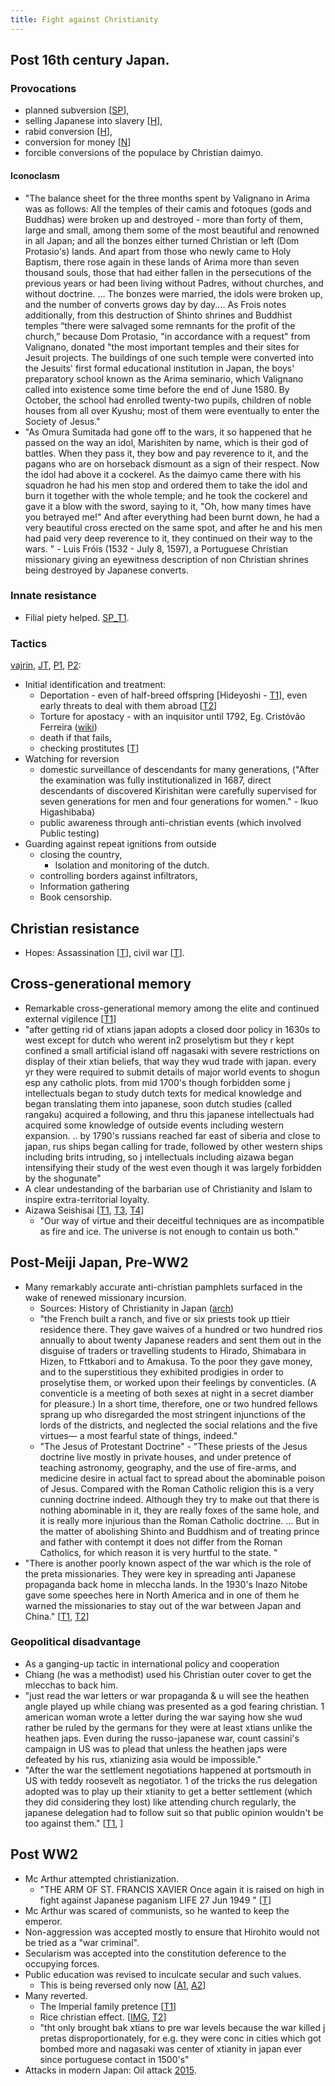 ```yaml
---
title: Fight against Christianity
---
```



## Post 16th century Japan.

### Provocations
- planned subversion \[[SP](https://vajrin.wordpress.com/2014/05/18/christian-missionaries-the-vanguard-of-western-imperialism/)\], 
- selling Japanese into slavery \[[H](https://twitter.com/Rjrasva/status/585565928202629121)\], 
- rabid conversion \[[H](https://twitter.com/Rjrasva/status/585565928202629121)\], 
- conversion for money \[[N](https://twitter.com/Rjrasva/status/607506211903295488)\] 
- forcible conversions of the populace by Christian daimyo.

#### Iconoclasm
- "The balance sheet for the three months spent by Valignano in Arima was as follows: All the temples of their camis and fotoques (gods and Buddhas) were broken up and destroyed - more than forty of them, large and small, among them some of the most beautiful and renowned in all Japan; and all the bonzes either turned Christian or left (Dom Protasio's) lands. And apart from those who newly came to Holy Baptism, there rose again in these lands of Arima more than seven thousand souls, those that had either fallen in the persecutions of the previous years or had been living without Padres, without churches, and without doctrine. ... The bonzes were married, the idols were broken up, and the number of converts grows day by day.... As Frois notes additionally, from this destruction of Shinto shrines and Buddhist temples “there were salvaged some remnants for the profit of the church,” because Dom Protasio, "in accordance with a request" from Valignano, donated "the most important temples and their sites for Jesuit projects. The buildings of one such temple were converted into the Jesuits' first formal educational institution in Japan, the boys' preparatory school known as the Arima seminario, which Valignano called into existence some time before the end of June 1580. By October, the school had enrolled twenty-two pupils, children of noble houses from all over Kyushu; most of them were eventually to enter the Society of Jesus."
- "As Omura Sumitada had gone off to the wars, it so happened that he passed on the way an idol, Marishiten by name, which is their god of battles. When they pass it, they bow and pay reverence to it, and the pagans who are on horseback dismount as a sign of their respect. Now the idol had above it a cockerel. As the daimyo came there with his squadron he had his men stop and ordered them to take the idol and burn it together with the whole temple; and he took the cockerel and gave it a blow with the sword, saying to it, "Oh, how many times have you betrayed me!" And after everything had been burnt down, he had a very beautiful cross erected on the same spot, and after he and his men had paid very deep reverence to it, they continued on their way to the wars. " - Luis Fróis (1532 - July 8, 1597), a Portuguese Christian missionary giving an eyewitness description of non Christian shrines being destroyed by Japanese converts.

### Innate resistance
- Filial piety helped. [SP_T1](https://twitter.com/Rjrasva/status/607575601994702851).

### Tactics 

[vajrin](http://vajrin.wordpress.com/2014/04/18/how-japan-dealt-with-the-christian-threat/), [JT](http://www.japantimes.co.jp/news/2014/12/20/national/history/christian-missionaries-find-japan-tough-nut-crack/#.VJ92m3QQA), [P1](http://www.patheos.com/blogs/anxiousbench/2014/02/destroying-japanese-christianity/), [P2](http://www.patheos.com/blogs/anxiousbench/2014/02/denying-the-faith/):

- Initial identification and treatment:
    - Deportation - even of half-breed offspring \[Hideyoshi - [T1](https://twitter.com/Rjrasva/status/582959717594599424)\], even early threats to deal with them abroad \[[T2](https://twitter.com/Rjrasva/status/513860093784653826)\]
    - Torture for apostacy - with an inquisitor until 1792, Eg. Cristóvão Ferreira ([wiki](https://en.wikipedia.org/wiki/Crist%C3%B3v%C3%A3o_Ferreira))
    - death if that fails,
    - checking prostitutes \[[T](https://twitter.com/Rjrasva/status/604434746475728898)\]
- Watching for reversion
    - domestic surveillance of descendants for many generations, ("After the examination was fully institutionalized in 1687, direct descendants of discovered Kirishitan were carefully supervised for seven generations for men and four generations for women." - Ikuo Higashibaba)
    - public awareness through anti-christian events (which involved Public testing)
- Guarding against repeat ignitions from outside
    - closing the country,
        - Isolation and monitoring of the dutch.
    - controlling borders against infiltrators,
    - Information gathering
    - Book censorship.

## Christian resistance
- Hopes: Assassination \[[T](https://twitter.com/Rjrasva/status/583822640512692224)\], civil war \[[T](https://twitter.com/Rjrasva/status/596169847182090240)\].

## Cross-generational memory
- Remarkable cross-generational memory among the elite and continued external vigilence \[[T1](http://i.imgur.com/25I0heV.jpg)\]
- "after getting rid of xtians japan adopts a closed door policy in 1630s to west except for dutch who werent in2 proselytism but they r kept confined a small artificial island off nagasaki with severe restrictions on display of their xtian beliefs, that way they wud trade with japan. every yr they were required to submit details of major world events to shogun esp any catholic plots. from mid 1700's though forbidden some j intellectuals began to study dutch texts for medical knowledge and began translating them into japanese, soon dutch studies (called rangaku) acquired a following, and thru this japanese intellectuals had acquired some knowledge of outside events including western expansion. .. by 1790's russians reached far east of siberia and close to japan, rus ships began calling for trade, followed by other western ships including brits intruding, so j intellectuals including aizawa began intensifying their study of the west even though it was largely forbidden by the shogunate"
- A clear undestanding of the barbarian use of Christianity and Islam to inspire extra-territorial loyalty.
- Aizawa Seishisai \[[T1](https://twitter.com/Rjrasva/status/564239987659374592), [T3](https://twitter.com/Rjrasva/status/589826629486129152), [T4](https://twitter.com/Rjrasva/status/618907412196667393)\]
    - "Our way of virtue and their deceitful techniques are as incompatible as fire and ice. The universe is not enough to contain us both."

## Post-Meiji Japan, Pre-WW2
- Many remarkably accurate anti-christian pamphlets surfaced in the wake of renewed missionary incursion. 
  - Sources: History of Christianity in Japan ([arch](https://archive.org/stream/ahistorychristi00carygoog#page/n91/mode/2up))
  - "the French built a ranch, and five or six priests took up ttieir residence there. They gave waives of a hundred or two hundred rios annually to about twenty Japanese readers and sent them out in the disguise of traders or travelling students to Hirado, Shimabara in Hizen, to Fttkabori and to Amakusa. To the poor they gave money, and to the superstitious they exhibited prodigies in order to proselytise them, or worked upon their feelings by conventicles. (A conventicle is a meeting of both sexes at night in a secret diamber for pleasure.) In a short time, therefore, one or two hundred fellows sprang up who disregarded the most stringent injunctions of the lords of the districts, and neglected the social relations and the five virtues— a most fearful state of things, indeed."
  - "The Jesus of Protestant Doctrine" - "These priests of the Jesus doctrine live mostly in private houses, and under pretence of teaching astronomy, geography, and the use of fire-arms, and medicine desire in actual fact to spread about the abominable poison of Jesus. Compared with the Roman Catholic religion this is a very cunning doctrine indeed. Although they try to make out that there is nothing abominable in it, they are really foxes of the same hole, and it is really more injurious than the Roman Catholic doctrine. ... But in the matter of abolishing Shinto and Buddhism and of treating prince and father with contempt it does not differ from the Roman Catholics, for which reason it is very hurtful to the state. "
- "There is another poorly known aspect of the war which is the role of the preta missionaries. They were key in spreading anti Japanese propaganda back home in mleccha lands. In the 1930's Inazo Nitobe gave some speeches here in North America and in one of them he warned the missionaries to stay out of the war between Japan and China." \[[T1](https://twitter.com/Rjrasva/status/603679432386191360), [T2](https://twitter.com/Rjrasva/status/611913981121417216)\]

### Geopolitical disadvantage
- As a ganging-up tactic in international policy and cooperation
- Chiang (he was a methodist) used his Christian outer cover to get the mlecchas to back him.
- "just read the war letters or war propaganda & u will see the heathen angle played up while chiang was presented as a god fearing christian. 1 american woman wrote a letter during the war saying how she wud rather be ruled by the germans for they were at least xtians unlike the heathen japs. Even during the russo-japanese war, count cassini's campaign in US was to plead that unless the heathen japs were defeated by his rus, xtianizing asia would be impossible."
- "After the war the settlement negotiations happened at portsmouth in US with teddy roosevelt as negotiator. 1 of the tricks the rus delegation adopted was to play up their xtianity to get a better settlement (which they did considering they lost) like attending church regularly, the japanese delegation had to follow suit so that public opinion wouldn't be too against them." \[[T1](https://twitter.com/Rjrasva/status/482247445246537729), \]

## Post WW2
- Mc Arthur attempted christianization.
    - "THE ARM OF ST. FRANCIS XAVIER  Once again it is raised on high in fight against Japanese paganism  LIFE 27 Jun 1949 " \[[T](https://twitter.com/Rjrasva/status/462652418241478657)\]
- Mc Arthur was scared of communists, so he wanted to keep the emperor.
- Non-aggression was accepted mostly to ensure that Hirohito would not be tried as a "war criminal".
- Secularism was accepted into the constitution deference to the occupying forces.
- Public education was revised to inculcate secular and such values.
    - This is being reversed only now \[[A1](http://s24.postimg.org/yjsz4xmk5/List1.png), [A2](http://s30.postimg.org/3rfa7a55d/List1.png)\]
- Many reverted.
    - The Imperial family pretence \[[T1](https://twitter.com/Rjrasva/status/546527765479321600)\]
    - Rice christian effect. \[[IMG](http://i.imgur.com/dJFvDxp.jpg), [T2](https://twitter.com/Rjrasva/status/611913981121417216)\]
    - "tht only brought bak xtians to pre war levels because the war killed j pretas disproportionately, for e.g. they were conc in cities which got bombed more and nagasaki was center of xtianity in japan ever since portuguese contact in 1500's"
- Attacks in modern Japan: Oil attack [2015](https://throwoutyourbooks.wordpress.com/2015/06/01/japanese-christian-vandal-shrines-temples-nara-kyoto-chiba-oil/).